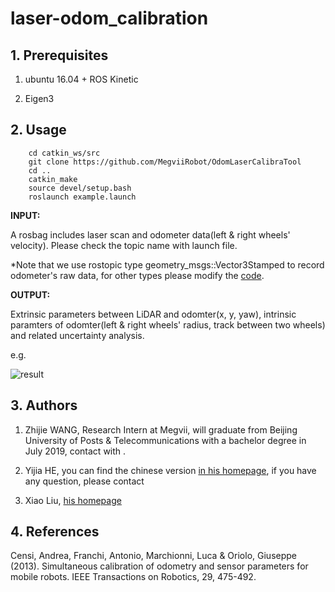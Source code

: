 # laser-odom_calibration

## 1. Prerequisites

1. ubuntu 16.04 + ROS Kinetic

2. Eigen3

## 2. Usage

```
    cd catkin_ws/src
    git clone https://github.com/MegviiRobot/OdomLaserCalibraTool
    cd ..
    catkin_make
    source devel/setup.bash
    roslaunch example.launch
```

__INPUT:__

A rosbag includes laser scan and odometer data(left & right wheels' velocity). Please check the topic name with launch file.

*Note that we use rostopic type geometry_msgs::Vector3Stamped to record odometer's raw data, for other types please modify the [code](https://github.com/MegviiRobot/OdomLaserCalibraTool/blob/master/src/io.cpp#L72).

__OUTPUT:__

Extrinsic parameters between LiDAR and odomter(x, y, yaw), intrinsic paramters of odomter(left & right wheels' radius, track between two wheels) and related uncertainty analysis.

e.g.

<img src="https://github.com/MegviiRobot/OdomLaserCalibraTool/blob/master/result.png" alt="result" />

## 3. Authors

1. Zhijie WANG, Research Intern at Megvii, will graduate from Beijing University of Posts & Telecommunications with a bachelor degree in July 2019, contact with <paul dot wangzhijie at outlook dot com>.

2. Yijia HE, you can find the chinese version [in his homepage](https://blog.csdn.net/heyijia0327/article/details/88571176), if you have any question, please contact <heyijia at megvii dot com>

3. Xiao Liu, [his homepage](http://www.liuxiao.org/)

## 4. References

Censi, Andrea, Franchi, Antonio, Marchionni, Luca & Oriolo, Giuseppe (2013). Simultaneous calibration of odometry and sensor parameters for mobile robots. IEEE Transactions on Robotics, 29, 475-492.
